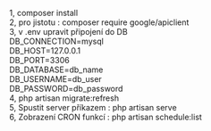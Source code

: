 1, composer install<br>
2, pro jistotu : composer require google/apiclient<br>
3, v .env upravit připojení do DB<br>
DB_CONNECTION=mysql<br>
DB_HOST=127.0.0.1<br>
DB_PORT=3306<br>
DB_DATABASE=db_name<br>
DB_USERNAME=db_user<br>
DB_PASSWORD=db_password<br>
4, php artisan migrate:refresh<br>
5, Spustit server příkazem : php artisan serve<br>
6, Zobrazení CRON funkcí : php artisan schedule:list<br>
